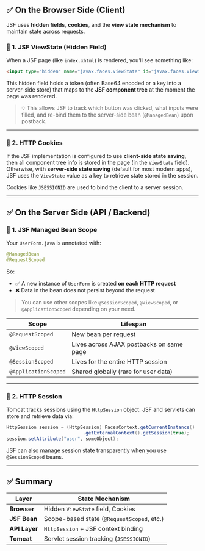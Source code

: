 ## ✅ On the **Browser Side** (Client)

JSF uses **hidden fields**, **cookies**, and the **view state mechanism** to maintain state across requests.

### 🔹 1. **JSF ViewState (Hidden Field)**

When a JSF page (like `index.xhtml`) is rendered, you’ll see something like:

```html
<input type="hidden" name="javax.faces.ViewState" id="javax.faces.ViewState" value="..."/>
```

This hidden field holds a token (often Base64 encoded or a key into a server-side store) that maps to the **JSF component tree** at the moment the page was rendered.

> 💡 This allows JSF to track which button was clicked, what inputs were filled, and re-bind them to the server-side bean (`@ManagedBean`) upon postback.

---

### 🔹 2. **HTTP Cookies**

If the JSF implementation is configured to use **client-side state saving**, then all component tree info is stored in the page (in the `ViewState` field). Otherwise, with **server-side state saving** (default for most modern apps), JSF uses the `ViewState` value as a key to retrieve state stored in the session.

Cookies like `JSESSIONID` are used to bind the client to a server session.

---

## ✅ On the **Server Side** (API / Backend)

### 🔸 1. **JSF Managed Bean Scope**

Your `UserForm.java` is annotated with:

```java
@ManagedBean
@RequestScoped
```

So:

* ✅ A new instance of `UserForm` is created **on each HTTP request**
* ❌ Data in the bean does not persist beyond the request

> You can use other scopes like `@SessionScoped`, `@ViewScoped`, or `@ApplicationScoped` depending on your need.

| Scope                | Lifespan                                 |
| -------------------- | ---------------------------------------- |
| `@RequestScoped`     | New bean per request                     |
| `@ViewScoped`        | Lives across AJAX postbacks on same page |
| `@SessionScoped`     | Lives for the entire HTTP session        |
| `@ApplicationScoped` | Shared globally (rare for user data)     |

---

### 🔸 2. **HTTP Session**

Tomcat tracks sessions using the `HttpSession` object. JSF and servlets can store and retrieve data via:

```java
HttpSession session = (HttpSession) FacesContext.getCurrentInstance()
                            .getExternalContext().getSession(true);
session.setAttribute("user", someObject);
```

JSF can also manage session state transparently when you use `@SessionScoped` beans.

---

## ✅ Summary

| Layer         | State Mechanism                            |
| ------------- | ------------------------------------------ |
| **Browser**   | Hidden `ViewState` field, Cookies          |
| **JSF Bean**  | Scope-based state (`@RequestScoped`, etc.) |
| **API Layer** | `HttpSession` + JSF context binding        |
| **Tomcat**    | Servlet session tracking (`JSESSIONID`)    |

